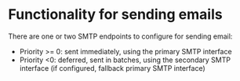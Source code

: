 # Functionality for sending emails

There are one or two SMTP endpoints to configure for sending email:

- Priority >= 0: sent immediately, using the primary SMTP interface
- Priority <0: deferred, sent in batches, using the secondary SMTP interface (if configured, fallback primary SMTP interface)
